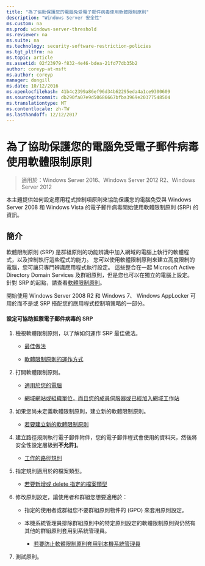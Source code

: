 ```yaml
---
title: "為了協助保護您的電腦免受電子郵件病毒使用軟體限制原則"
description: "Windows Server 安全性"
ms.custom: na
ms.prod: windows-server-threshold
ms.reviewer: na
ms.suite: na
ms.technology: security-software-restriction-policies
ms.tgt_pltfrm: na
ms.topic: article
ms.assetid: 02f23979-f832-4e46-bdea-21fd77db35b2
author: coreyp-at-msft
ms.author: coreyp
manager: dongill
ms.date: 10/12/2016
ms.openlocfilehash: 41b4c2399a86ef96d34b62295eda4a1ce9300609
ms.sourcegitcommit: db290fa07e9d50686667bfba3969e20377548504
ms.translationtype: MT
ms.contentlocale: zh-TW
ms.lasthandoff: 12/12/2017
---
```

# <a name="use-software-restriction-policies-to-help-protect-your-computer-against-an-email-virus"></a>為了協助保護您的電腦免受電子郵件病毒使用軟體限制原則

>適用於：Windows Server 2016、Windows Server 2012 R2、Windows Server 2012

本主題提供如何設定應用程式控制項原則來協助保護您的電腦免受與 Windows Server 2008 和 Windows Vista 的電子郵件病毒開始使用軟體限制原則 (SRP) 的資訊。

## <a name="introduction"></a>簡介
軟體限制原則 (SRP) 是群組原則的功能辨識中加入網域的電腦上執行的軟體程式，以及控制執行這些程式的能力。 您可以使用軟體限制原則來建立高度限制的電腦，您可讓只專門辨識應用程式執行設定。 這些整合在一起 Microsoft Active Directory Domain Services 及群組原則，但是您也可以在獨立的電腦上設定。 針對 SRP 的起點，請查看[軟體限制原則](software-restriction-policies.md)。

開始使用 Windows Server 2008 R2 和 Windows 7、 Windows AppLocker 可用於而不是或 SRP 搭配您的應用程式控制項策略的一部分。 

#### <a name="configure-srp-to-help-protect-against-an-e-mail-virus"></a>設定可協助抵禦電子郵件病毒的 SRP

1.  檢視軟體限制原則，以了解如何運作 SRP 最佳做法。

    -   [最佳做法](software-restriction-policies-technical-overview.md#BKMK_Best_Practices)

    -   [軟體限制原則的運作方式](https://technet.microsoft.com/library/cc786941(v=WS.10).aspx)

2.  打開軟體限制原則。

    -   [適用於您的電腦](administer-software-restriction-policies.md#BKMK_1)

    -   [網域網站或組織單位，而且您的成員伺服器或已經加入網域工作站](administer-software-restriction-policies.md#BKMK_2)

3.  如果您尚未定義軟體限制原則，建立新的軟體限制原則。

    -   [若要建立新的軟體限制原則](administer-software-restriction-policies.md#BKMK_Create_SRP)

4.  建立路徑規則執行電子郵件附件，您的電子郵件程式會使用的資料夾，然後將安全性設定層級到**不允許]**。

    -   [工作的路徑規則](work-with-software-restriction-policies-rules.md#BKMK_Path_Rules)

5.  指定規則適用於的檔案類型。

    -   [若要新增或 delete 指定的檔案類型](administer-software-restriction-policies.md#BKMK_Add_Del)

6.  修改原則設定，讓使用者和群組您想要適用於：

    -   指定的使用者或群組您不要群組原則物件的 (GPO) 來套用原則設定。

    -   本機系統管理員排除群組原則中的特定原則設定的軟體限制原則與仍然有其他的群組原則套用到系統管理員。

        -   [若要防止軟體限制原則套用到本機系統管理員](administer-software-restriction-policies.md#BKMK_Prevent_Admin)

7.  測試原則。


